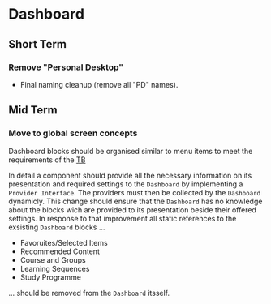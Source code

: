 # Dashboard

## Short Term

### Remove "Personal Desktop"

- Final naming cleanup (remove all "PD" names).

## Mid Term

### Move to global screen concepts

Dashboard blocks should be organised similar to menu items to meet the requirements of the [TB](https://docu.ilias.de/goto_docu_file_8005_download.html)

In detail a component should provide all the necessary information on its presentation and required settings to the `Dashboard` by implementing a `Provider Interface`. The providers must then be collected by the `Dashboard` dynamicly. This change should ensure that the `Dashboard` has no knowledge about the blocks wich are provided to its presentation beside their offered settings.
In response to that improvement all static references to the exsisting `Dashboard` blocks ...

- Favoruites/Selected Items
- Recommended Content
- Course and Groups
- Learning Sequences
- Study Programme

... should be removed from the `Dashboard` itsself.